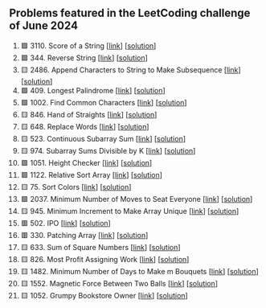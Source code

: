 ## Problems featured in the LeetCoding challenge of June 2024
1. 🟩 3110\. Score of a String \[[link](https://leetcode.com/problems/score-of-a-string/description/)\] \[[solution](src/day1/Solution.java/)\]
2. 🟩 344\. Reverse String \[[link](https://leetcode.com/problems/reverse-string/description/)\] \[[solution](https://github.com/mibrgmv/leetcode-june-2024/tree/main/src/day2/Solution.java/)\]
3. 🟨 2486\. Append Characters to String to Make Subsequence \[[link](https://leetcode.com/problems/append-characters-to-string-to-make-subsequence/description/)\] \[[solution](src/day3/Solution.java/)\]
4. 🟩 409\. Longest Palindrome \[[link](https://leetcode.com/problems/longest-palindrome/description/)\] \[[solution](src/day4/Solution.java/)\]
5. 🟩 1002\. Find Common Characters \[[link](https://leetcode.com/problems/find-common-characters/description/)\] \[[solution](src/day5/Solution.java/)\]
6. 🟨 846\. Hand of Straights \[[link](https://leetcode.com/problems/hand-of-straights/description/)\] \[[solution](src/day6/Solution.java/)\]
7. 🟨 648\. Replace Words \[[link](https://leetcode.com/problems/replace-words/description/)\] \[[solution](src/day7/Solution.java/)\]
8. 🟨 523\. Continuous Subarray Sum \[[link](https://leetcode.com/problems/continuous-subarray-sum/description/)\] \[[solution](src/day8/Solution.java/)\]
9. 🟨 974\. Subarray Sums Divisible by K \[[link](https://leetcode.com/problems/subarray-sums-divisible-by-k/description/)\] \[[solution](src/day9/Solution.java/)\]
10. 🟩 1051\. Height Checker \[[link](https://leetcode.com/problems/height-checker/description/)\] \[[solution](src/day10/Solution.java/)\]
11. 🟩 1122\. Relative Sort Array \[[link](https://leetcode.com/problems/relative-sort-array/description/)\] \[[solution](src/day11/Solution.java/)\]
12. 🟨 75\. Sort Colors \[[link](https://leetcode.com/problems/sort-colors/description/)\] \[[solution](src/day12/Solution.java/)\]
13. 🟩 2037\. Minimum Number of Moves to Seat Everyone \[[link](https://leetcode.com/problems/minimum-number-of-moves-to-seat-everyone/description/)\] \[[solution](src/day13/Solution.java/)\]
14. 🟨 945\. Minimum Increment to Make Array Unique \[[link](https://leetcode.com/problems/minimum-increment-to-make-array-unique/description/)\] \[[solution](src/day14/Solution.java/)\]
15. 🟥 502\. IPO \[[link](https://leetcode.com/problems/ipo/description/)\] \[[solution](src/day15/Solution.java)\]
16. 🟥 330\. Patching Array \[[link](https://leetcode.com/problems/patching-array/description/)\] \[[solution](src/day16/Solution.java)\]
17. 🟨 633\. Sum of Square Numbers \[[link](https://leetcode.com/problems/sum-of-square-numbers/description/)\] \[[solution](src/day17/Solution.java)\]
18. 🟨 826\. Most Profit Assigning Work \[[link](https://leetcode.com/problems/most-profit-assigning-work/description/)\] \[[solution](src/day18/Solution.java)\]
19. 🟨 1482\. Minimum Number of Days to Make m Bouquets \[[link](https://leetcode.com/problems/minimum-number-of-days-to-make-m-bouquets/description/)\] \[[solution](src/day19/Solution.java)\]
20. 🟨 1552\. Magnetic Force Between Two Balls \[[link](https://leetcode.com/problems/magnetic-force-between-two-balls/description/)\] \[[solution](src/day20/Solution.java)\]
21. 🟨 1052\. Grumpy Bookstore Owner \[[link](https://leetcode.com/problems/grumpy-bookstore-owner/description/)\] \[[solution](src/day21/Solution.java)\]
